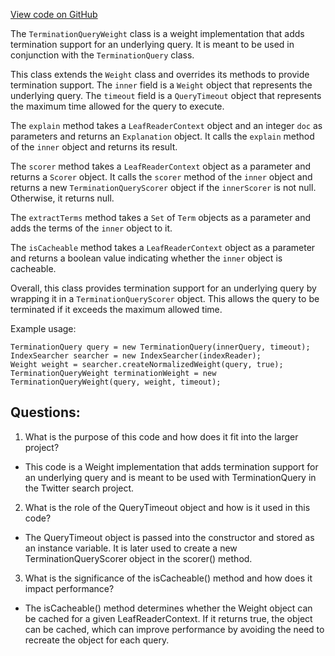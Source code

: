 [View code on GitHub](https://github.com/misbahsy/the-algorithm/src/java/com/twitter/search/common/search/termination/TerminationQueryWeight.java)

The `TerminationQueryWeight` class is a weight implementation that adds termination support for an underlying query. It is meant to be used in conjunction with the `TerminationQuery` class. 

This class extends the `Weight` class and overrides its methods to provide termination support. The `inner` field is a `Weight` object that represents the underlying query. The `timeout` field is a `QueryTimeout` object that represents the maximum time allowed for the query to execute. 

The `explain` method takes a `LeafReaderContext` object and an integer `doc` as parameters and returns an `Explanation` object. It calls the `explain` method of the `inner` object and returns its result. 

The `scorer` method takes a `LeafReaderContext` object as a parameter and returns a `Scorer` object. It calls the `scorer` method of the `inner` object and returns a new `TerminationQueryScorer` object if the `innerScorer` is not null. Otherwise, it returns null. 

The `extractTerms` method takes a `Set` of `Term` objects as a parameter and adds the terms of the `inner` object to it. 

The `isCacheable` method takes a `LeafReaderContext` object as a parameter and returns a boolean value indicating whether the `inner` object is cacheable. 

Overall, this class provides termination support for an underlying query by wrapping it in a `TerminationQueryScorer` object. This allows the query to be terminated if it exceeds the maximum allowed time. 

Example usage:

```
TerminationQuery query = new TerminationQuery(innerQuery, timeout);
IndexSearcher searcher = new IndexSearcher(indexReader);
Weight weight = searcher.createNormalizedWeight(query, true);
TerminationQueryWeight terminationWeight = new TerminationQueryWeight(query, weight, timeout);
```
## Questions: 
 1. What is the purpose of this code and how does it fit into the larger project?
- This code is a Weight implementation that adds termination support for an underlying query and is meant to be used with TerminationQuery in the Twitter search project.

2. What is the role of the QueryTimeout object and how is it used in this code?
- The QueryTimeout object is passed into the constructor and stored as an instance variable. It is later used to create a new TerminationQueryScorer object in the scorer() method.

3. What is the significance of the isCacheable() method and how does it impact performance?
- The isCacheable() method determines whether the Weight object can be cached for a given LeafReaderContext. If it returns true, the object can be cached, which can improve performance by avoiding the need to recreate the object for each query.